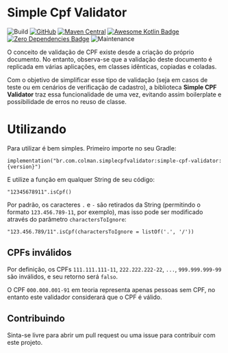 # Simple Cpf Validator

![Build](https://github.com/LeoColman/SimpleCpfValidator/workflows/Build/badge.svg)
[![GitHub](https://img.shields.io/github/license/LeoColman/SimpleCpfValidator.svg)](https://github.com/LeoColman/SimpleCpfValidator/blob/master/LICENSE) [![Maven Central](https://img.shields.io/maven-central/v/br.com.colman.simplecpfvalidator/simple-cpf-validator.svg)](https://search.maven.org/search?q=g:br.com.colman.simplecpfvalidator)
[![Awesome Kotlin Badge](https://kotlin.link/awesome-kotlin.svg)](https://github.com/KotlinBy/awesome-kotlin/tree/readme#validation-back-)
[![Zero Dependencies Badge](https://img.shields.io/badge/Dependencies-0-brightgreen)](build.gradle.kts)
![Maintenance](https://img.shields.io/maintenance/yes/2025)



O conceito de validação de CPF existe desde a criação do próprio documento. No entanto, observa-se que a validação deste documento é replicada em várias aplicações, em classes idênticas, copiadas e coladas.

Com o objetivo de simplificar esse tipo de validação (seja em casos de teste ou em cenários de verificação de cadastro), a biblioteca **Simple CPF Validator** traz essa funcionalidade de uma vez, evitando assim boilerplate e possibilidade de erros no reuso de classe.


# Utilizando
Para utilizar é bem simples. Primeiro importe no seu Gradle:

`implementation("br.com.colman.simplecpfvalidator:simple-cpf-validator:{version}")`

E utilize a função em qualquer String de seu código:

`"12345678911".isCpf()`

Por padrão, os caracteres `.` e `-` são retirados da String (permitindo o formato `123.456.789-11`, por exemplo), mas isso pode ser modificado através do parâmetro `charactersToIgnore`:

`"123.456.789/11".isCpf(charactersToIgnore = listOf('.', '/'))`

## CPFs inválidos

Por definição, os CPFs `111.111.111-11`, `222.222.222-22`, `...`, `999.999.999-99` são inválidos, e seu retorno será `falso`.

O CPF `000.000.001-91` em teoria representa apenas pessoas sem CPF, no entanto este validador considerará que o CPF é válido.

## Contribuindo

Sinta-se livre para abrir um pull request ou uma issue para contribuir com este projeto.
